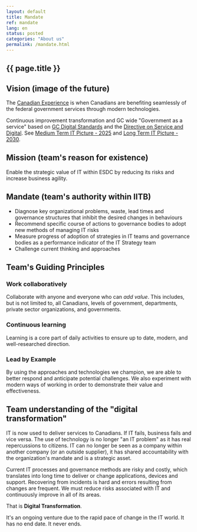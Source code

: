 ```yaml
---
layout: default
title: Mandate
ref: mandate
lang: en
status: posted
categories: "About us"
permalink: /mandate.html
---
```


## {{ page.title }}

## Vision (image of the future)

The [Canadian Experience](human-development-life-cycle.html) is when Canadians are benefiting seamlessly of the federal government services through modern technologies.

Continuous improvement transformation and GC wide "Government as a service" based on [GC Digital Standards](https://www.canada.ca/en/government/system/digital-government/government-canada-digital-standards.html) and the [Directive on Service and Digital](https://www.tbs-sct.gc.ca/pol/doc-eng.aspx?id=32601). See [Medium Term IT Picture - 2025](it-picture-medium-term.html) and [Long Term IT Picture - 2030](it-picture-long-term.html).

## Mission (team's reason for existence)

Enable the strategic value of IT within ESDC by reducing its risks and increase business agility.

## Mandate (team's authority within IITB)

- Diagnose key organizational problems, waste, lead times and governance structures that inhibit the desired changes in behaviours
- Recommend specific course of actions to governance bodies to adopt new methods of managing IT risks
- Measure progress of adoption of strategies in IT teams and governance bodies as a performance indicator of the IT Strategy team
- Challenge current thinking and approaches

## Team's Guiding Principles

### Work collaboratively

Collaborate with anyone and everyone who can _add value_.
This includes, but is not limited to, all Canadians, levels of government, departments, private sector organizations, and governments.

### Continuous learning

Learning is a core part of daily activities to ensure up to date, modern, and well-researched direction.

### Lead by Example

By using the approaches and technologies we champion, we are able to better respond and anticipate potential challenges.
We also experiment with modern ways of working in order to demonstrate their value and effectiveness.

## Team understanding of the "digital transformation"

IT is now used to deliver services to Canadians.
If IT fails, business fails and vice versa.
The use of technology is no longer "an IT problem" as it has real repercussions to citizens.
IT can no longer be seen as a company within another company (or an outside supplier), it has shared accountability with the organization's mandate and is a strategic asset.

Current IT processes and governance methods are risky and costly, which translates into long time to deliver or change applications, devices and support.
Recovering from incidents is hard and errors resulting from changes are frequent.
We must reduce risks associated with IT and continuously improve in all of its areas.

That is **Digital Transformation**.

It's an ongoing venture due to the rapid pace of change in the IT world.
It has no end date.
It never ends.

